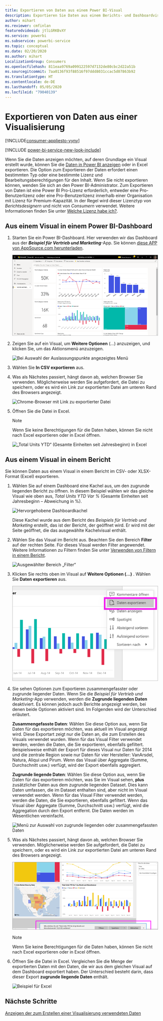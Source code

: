 ```yaml
---
title: Exportieren von Daten aus einem Power BI-Visual
description: Exportieren Sie Daten aus einem Berichts- und Dashboardvisual, und zeigen Sie sie in Excel an.
author: mihart
ms.reviewer: cmfinlan
featuredvideoid: jtlLGRKBvXY
ms.service: powerbi
ms.subservice: powerbi-service
ms.topic: conceptual
ms.date: 02/20/2020
ms.author: mihart
LocalizationGroup: Consumers
ms.openlocfilehash: 811eaa9769a099122597d7132de80cbc2d22a51b
ms.sourcegitcommit: 7aa0136f93f88516f97ddd8031ccac5d07863b92
ms.translationtype: HT
ms.contentlocale: de-DE
ms.lasthandoff: 05/05/2020
ms.locfileid: "79040139"
---
```

# <a name="export-data-from-a-visual"></a>Exportieren von Daten aus einer Visualisierung

[!INCLUDE[consumer-appliesto-yyny](../includes/consumer-appliesto-yyny.md)]

[!INCLUDE [power-bi-service-new-look-include](../includes/power-bi-service-new-look-include.md)]

Wenn Sie die Daten anzeigen möchten, auf deren Grundlage ein Visual erstellt wurde, können Sie die [Daten in Power BI anzeigen](end-user-show-data.md) oder in Excel exportieren. Die Option zum Exportieren der Daten erfordert einen bestimmten Typ oder eine bestimmte Lizenz und Bearbeitungsberechtigungen für den Inhalt. Wenn Sie nicht exportieren können, wenden Sie sich an den Power BI-Administrator. Zum Exportieren von Daten ist eine Power BI Pro-Lizenz erforderlich, entweder eine Pro-Benutzerlizenz oder eine Pro-Benutzerlizenz innerhalb einer Organisation mit Lizenz für Premium-Kapazität. In der Regel wird dieser Lizenztyp von *Berichtsdesignern* und nicht von *Consumern* verwendet. Weitere Informationen finden Sie unter [Welche Lizenz habe ich?](end-user-license.md).


## <a name="from-a-visual-on-a-power-bi-dashboard"></a>Aus einem Visual in einem Power BI-Dashboard

1. Starten Sie ein Power BI-Dashboard. Hier verwenden wir das Dashboard aus der ***Beispiel für Vertrieb und Marketing***-App. Sie können [diese APP von AppSource.com herunterladen](https://appsource.microsoft.com/product/power-bi/microsoft-retail-analysis-sample.salesandmarketingsample-preview?flightCodes=e2b06c7a-a438-4d99-9eb6-4324ce87f282).

    ![App-Dashboard](media/end-user-export/power-bi-dashboards.png)

2. Zeigen Sie auf ein Visual, um **Weitere Optionen** (...) anzuzeigen, und klicken Sie, um das Aktionsmenü anzuzeigen.

    ![Bei Auswahl der Auslassungspunkte angezeigtes Menü](media/end-user-export/power-bi-options-menu.png)

3. Wählen Sie **In CSV exportieren** aus.

4. Was als Nächstes passiert, hängt davon ab, welchen Browser Sie verwenden. Möglicherweise werden Sie aufgefordert, die Datei zu speichern, oder es wird ein Link zur exportierten Datei am unteren Rand des Browsers angezeigt. 

    ![Chrome-Browser mit Link zu exportierter Datei](media/end-user-export/power-bi-dashboard-exports.png)

5. Öffnen Sie die Datei in Excel. 

    > [!NOTE]
    > Wenn Sie keine Berechtigungen für die Daten haben, können Sie nicht nach Excel exportieren oder in Excel öffnen.  

    ![„Total Units YTD“ (Gesamte Einheiten seit Jahresbeginn) in Excel](media/end-user-export/power-bi-excel.png)


## <a name="from-a-visual-in-a-report"></a>Aus einem Visual in einem Bericht
Sie können Daten aus einem Visual in einem Bericht im CSV- oder XLSX-Format (Excel) exportieren. 

1. Wählen Sie auf einem Dashboard eine Kachel aus, um den zugrunde liegenden Bericht zu öffnen.  In diesem Beispiel wählen wir das gleiche Visual wie oben aus, *Total Units YTD Var %* (Gesamte Einheiten seit Jahresbeginn – Abweichung in %). 

    ![Hervorgehobene Dashboardkachel](media/end-user-export/power-bi-export-reports.png)

    Diese Kachel wurde aus dem Bericht des *Beispiels für Vertrieb und Marketing* erstellt, das ist der Bericht, der geöffnet wird. Er wird mit der Seite geöffnet, die das ausgewählte Kachelvisual enthält. 

2. Wählen Sie das Visual im Bericht aus. Beachten Sie den Bereich **Filter** auf der rechten Seite. Für dieses Visual werden Filter angewendet. Weitere Informationen zu Filtern finden Sie unter [Verwenden von Filtern in einem Bericht](end-user-report-filter.md).

    ![Ausgewählter Bereich „Filter“](media/end-user-export/power-bi-export-filter.png)


3. Klicken Sie rechts oben im Visual auf **Weitere Optionen (...)** . Wählen Sie **Daten exportieren** aus.

    ![Exportieren ausgewählter Daten aus der Dropdownliste](media/end-user-export/power-bi-export-report.png)

4. Sie sehen Optionen zum Exportieren zusammengefasster oder zugrunde liegender Daten. Wenn Sie die *Beispiel für Vertrieb und Marketing*-App verwenden, werden die **Zugrunde liegenden Daten** deaktiviert. Es können jedoch auch Berichte angezeigt werden, bei denen beide Optionen aktiviert sind. Im Folgenden wird der Unterschied erläutert.

    **Zusammengefasste Daten**: Wählen Sie diese Option aus, wenn Sie Daten für das exportieren möchten, was aktuell im Visual angezeigt wird.  Diese Exportart zeigt nur die Daten an, die zum Erstellen des Visuals verwendet wurden. Wenn für das Visual Filter verwendet werden, werden die Daten, die Sie exportieren, ebenfalls gefiltert. Beispielsweise enthält der Export für dieses Visual nur Daten für 2014 und die zentrale Region sowie nur Daten für vier Hersteller: VanArsdel, Natura, Aliqui und Pirum. Wenn das Visual über Aggregate (Summe, Durchschnitt usw.) verfügt, wird der Export ebenfalls aggregiert. 
  

    **Zugrunde liegende Daten**: Wählen Sie diese Option aus, wenn Sie Daten für das exportieren möchten, was Sie im Visual sehen, **plus** zusätzlicher Daten aus dem zugrunde liegenden Dataset.  Dies kann Daten umfassen, die im Dataset enthalten sind, aber nicht im Visual verwendet werden. Wenn für das Visual Filter verwendet werden, werden die Daten, die Sie exportieren, ebenfalls gefiltert.  Wenn das Visual über Aggregate (Summe, Durchschnitt usw.) verfügt, wird die Aggregation durch den Export entfernt. Die Daten werden im Wesentlichen vereinfacht. 

    ![Menü zur Auswahl von zugrunde liegenden oder zusammengefassten Daten](media/end-user-export/power-bi-export-underlying.png)

5. Was als Nächstes passiert, hängt davon ab, welchen Browser Sie verwenden. Möglicherweise werden Sie aufgefordert, die Datei zu speichern, oder es wird ein Link zur exportierten Datei am unteren Rand des Browsers angezeigt. 

    ![Anzeige der exportierten Datei im Microsoft Edge-Browser](media/end-user-export/power-bi-export-edge-browser.png)

    > [!NOTE]
    > Wenn Sie keine Berechtigungen für die Daten haben, können Sie nicht nach Excel exportieren oder in Excel öffnen.  


6. Öffnen Sie die Datei in Excel. Vergleichen Sie die Menge der exportierten Daten mit den Daten, die wir aus dem gleichen Visual auf dem Dashboard exportiert haben. Der Unterschied besteht darin, dass dieser Export **zugrunde liegende Daten** enthält. 

    ![Beispiel für Excel](media/end-user-export/power-bi-underlying.png)

## <a name="next-steps"></a>Nächste Schritte

[Anzeigen der zum Erstellen einer Visualisierung verwendeten Daten](end-user-show-data.md)